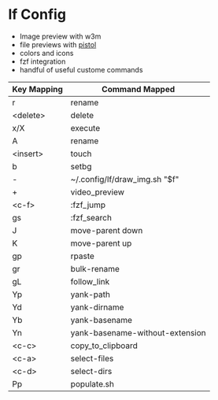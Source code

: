 # lf Config 

- Image preview with w3m
- file previews with [pistol](https://github.com/doronbehar/pistol)
- colors and icons
- fzf integration
- handful of useful custome commands

| Key Mapping  | Command Mapped          |
|--------------|-------------------------|
| r            | rename                  |
| \<delete\>     | delete                  |
| x/X            | execute                |
| A            | rename                  |
| \<insert\>     | touch                   |
| b            | setbg                   |
| -            | ~/.config/lf/draw_img.sh "$f" |
| +            | video_preview           |
| \<c-f\>        | :fzf_jump               |
| gs           | :fzf_search             |
| J            | move-parent down        |
| K            | move-parent up          |
| gp           | rpaste                  |
| gr           | bulk-rename             |
| gL           | follow_link             |
| Yp           | yank-path               |
| Yd           | yank-dirname            |
| Yb           | yank-basename           |
| Yn           | yank-basename-without-extension |
| \<c-c\>        | copy_to_clipboard       |
| \<c-a\>        | select-files            |
| \<c-d\>        | select-dirs             |
| Pp           | populate.sh             |

